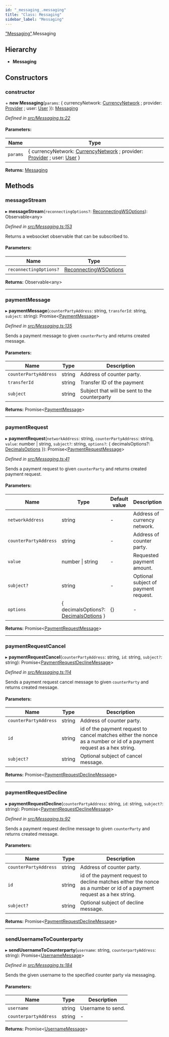 ```yaml
---
id: "_messaging_.messaging"
title: "Class: Messaging"
sidebar_label: "Messaging"
---
```


["Messaging"](../modules/_messaging_.md).Messaging

## Hierarchy

* **Messaging**

## Constructors

### constructor

\+ **new Messaging**(`params`: { currencyNetwork: [CurrencyNetwork](_currencynetwork_.currencynetwork.md) ; provider: [Provider](_providers_provider_.provider.md) ; user: [User](_user_.user.md)  }): [Messaging](_messaging_.messaging.md)

*Defined in [src/Messaging.ts:22](https://github.com/trustlines-protocol/clientlib/blob/8b30ce1/src/Messaging.ts#L22)*

#### Parameters:

Name | Type |
------ | ------ |
`params` | { currencyNetwork: [CurrencyNetwork](_currencynetwork_.currencynetwork.md) ; provider: [Provider](_providers_provider_.provider.md) ; user: [User](_user_.user.md)  } |

**Returns:** [Messaging](_messaging_.messaging.md)

## Methods

### messageStream

▸ **messageStream**(`reconnectingOptions?`: [ReconnectingWSOptions](../modules/_typings_.md#reconnectingwsoptions)): Observable&#60;any>

*Defined in [src/Messaging.ts:153](https://github.com/trustlines-protocol/clientlib/blob/8b30ce1/src/Messaging.ts#L153)*

Returns a websocket observable that can be subscribed to.

#### Parameters:

Name | Type |
------ | ------ |
`reconnectingOptions?` | [ReconnectingWSOptions](../modules/_typings_.md#reconnectingwsoptions) |

**Returns:** Observable&#60;any>

___

### paymentMessage

▸ **paymentMessage**(`counterPartyAddress`: string, `transferId`: string, `subject`: string): Promise&#60;[PaymentMessage](../interfaces/_typings_.paymentmessage.md)>

*Defined in [src/Messaging.ts:135](https://github.com/trustlines-protocol/clientlib/blob/8b30ce1/src/Messaging.ts#L135)*

Sends a payment message to given `counterParty` and returns created message.

#### Parameters:

Name | Type | Description |
------ | ------ | ------ |
`counterPartyAddress` | string | Address of counter party. |
`transferId` | string | Transfer ID of the payment |
`subject` | string | Subject that will be sent to the counterparty  |

**Returns:** Promise&#60;[PaymentMessage](../interfaces/_typings_.paymentmessage.md)>

___

### paymentRequest

▸ **paymentRequest**(`networkAddress`: string, `counterPartyAddress`: string, `value`: number \| string, `subject?`: string, `options?`: { decimalsOptions?: [DecimalsOptions](../interfaces/_typings_.decimalsoptions.md)  }): Promise&#60;[PaymentRequestMessage](../interfaces/_typings_.paymentrequestmessage.md)>

*Defined in [src/Messaging.ts:41](https://github.com/trustlines-protocol/clientlib/blob/8b30ce1/src/Messaging.ts#L41)*

Sends a payment request to given `counterParty` and returns created payment request.

#### Parameters:

Name | Type | Default value | Description |
------ | ------ | ------ | ------ |
`networkAddress` | string | - | Address of currency network. |
`counterPartyAddress` | string | - | Address of counter party. |
`value` | number \| string | - | Requested payment amount. |
`subject?` | string | - | Optional subject of payment request.  |
`options` | { decimalsOptions?: [DecimalsOptions](../interfaces/_typings_.decimalsoptions.md)  } | {} | - |

**Returns:** Promise&#60;[PaymentRequestMessage](../interfaces/_typings_.paymentrequestmessage.md)>

___

### paymentRequestCancel

▸ **paymentRequestCancel**(`counterPartyAddress`: string, `id`: string, `subject?`: string): Promise&#60;[PaymentRequestDeclineMessage](../interfaces/_typings_.paymentrequestdeclinemessage.md)>

*Defined in [src/Messaging.ts:114](https://github.com/trustlines-protocol/clientlib/blob/8b30ce1/src/Messaging.ts#L114)*

Sends a payment request cancel message to given `counterParty` and returns created message.

#### Parameters:

Name | Type | Description |
------ | ------ | ------ |
`counterPartyAddress` | string | Address of counter party. |
`id` | string | id of the payment request to cancel matches either the nonce as a number or id of a payment request as a hex string. |
`subject?` | string | Optional subject of cancel message.  |

**Returns:** Promise&#60;[PaymentRequestDeclineMessage](../interfaces/_typings_.paymentrequestdeclinemessage.md)>

___

### paymentRequestDecline

▸ **paymentRequestDecline**(`counterPartyAddress`: string, `id`: string, `subject?`: string): Promise&#60;[PaymentRequestDeclineMessage](../interfaces/_typings_.paymentrequestdeclinemessage.md)>

*Defined in [src/Messaging.ts:92](https://github.com/trustlines-protocol/clientlib/blob/8b30ce1/src/Messaging.ts#L92)*

Sends a payment request decline message to given `counterParty` and returns created message.

#### Parameters:

Name | Type | Description |
------ | ------ | ------ |
`counterPartyAddress` | string | Address of counter party. |
`id` | string | id of the payment request to decline matches either the nonce as a number or id of a payment request as a hex string. |
`subject?` | string | Optional subject of decline message.  |

**Returns:** Promise&#60;[PaymentRequestDeclineMessage](../interfaces/_typings_.paymentrequestdeclinemessage.md)>

___

### sendUsernameToCounterparty

▸ **sendUsernameToCounterparty**(`username`: string, `counterpartyAddress`: string): Promise&#60;[UsernameMessage](../interfaces/_typings_.usernamemessage.md)>

*Defined in [src/Messaging.ts:184](https://github.com/trustlines-protocol/clientlib/blob/8b30ce1/src/Messaging.ts#L184)*

Sends the given username to the specified counter party via messaging.

#### Parameters:

Name | Type | Description |
------ | ------ | ------ |
`username` | string | Username to send. |
`counterpartyAddress` | string | - |

**Returns:** Promise&#60;[UsernameMessage](../interfaces/_typings_.usernamemessage.md)>
